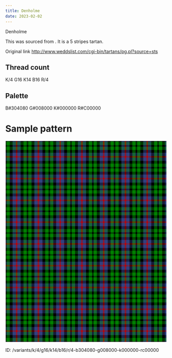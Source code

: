 ```yaml
---
title: Denholme
date: 2023-02-02
---
```

Denholme

This was sourced from <no value>.  It is a 5 stripes tartan.

Original link http://www.weddslist.com/cgi-bin/tartans/pg.pl?source=sts

## Thread count
K/4 G16 K14 B16 R/4

## Palette
B#304080 G#008000 K#000000 R#C00000

# Sample pattern

![Tartan detail](tartan.png "K/4 G16 K14 B16 R/4 tartan")

ID: /variants/k/4/g16/k14/b16/r/4-b304080-g008000-k000000-rc00000